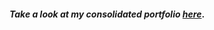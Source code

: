 
#### *Take a look at my consolidated portfolio [here](https://tahakelan.github.io/portfoliosite/)*.

